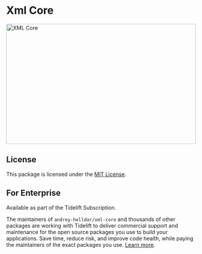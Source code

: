 # Xml Core

<img src="https://preview.dragon-code.pro/TheDragonCode/xml-core.svg?brand=php" width="100%" height="320" alt="XML Core"/>


## License

This package is licensed under the [MIT License](LICENSE).


## For Enterprise

Available as part of the Tidelift Subscription.

The maintainers of `andrey-helldar/xml-core` and thousands of other packages are working with Tidelift to deliver commercial support and maintenance for the open source packages you use to build your applications. Save time, reduce risk, and improve code health, while paying the maintainers of the exact packages you use. [Learn more](https://tidelift.com/subscription/pkg/packagist-andrey-helldar-xml-core?utm_source=packagist-andrey-helldar-xml-core&utm_medium=referral&utm_campaign=enterprise&utm_term=repo).
